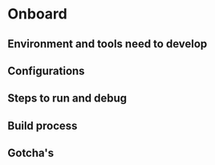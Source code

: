 # Onboard

## Environment and tools need to develop
## Configurations
## Steps to run and debug
## Build process
## Gotcha's